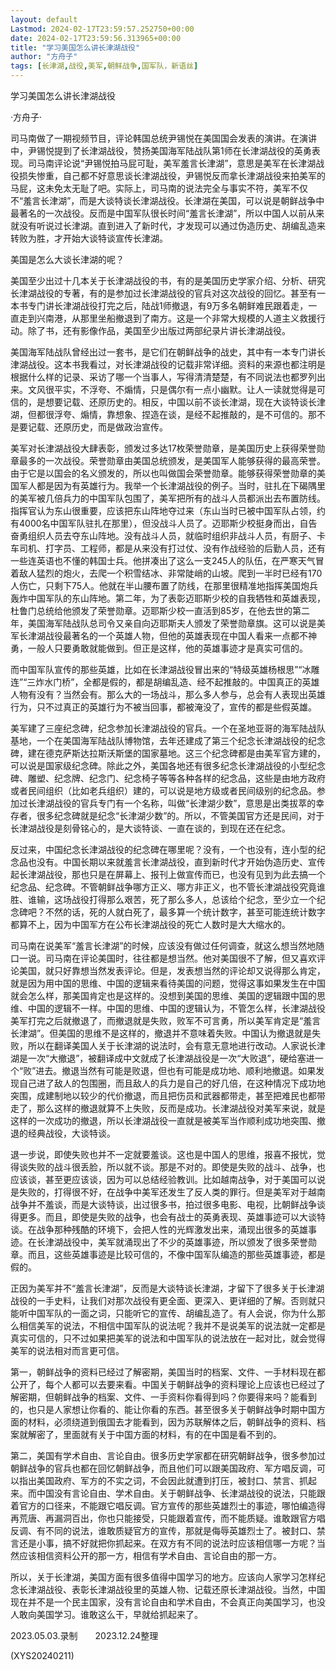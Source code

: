 ```yaml
---
layout: default
Lastmod: 2024-02-17T23:59:57.252750+00:00
date: 2024-02-17T23:59:56.313965+00:00
title: "学习美国怎么讲长津湖战役"
author: "方舟子"
tags: [长津湖,战役,美军,朝鲜战争,国军队，新语丝]
---
```


学习美国怎么讲长津湖战役

·方舟子·

司马南做了一期视频节目，评论韩国总统尹锡悦在美国国会发表的演讲。在演讲中，尹锡悦提到了长津湖战役，赞扬美国海军陆战队第1师在长津湖战役的英勇表现。司马南评论说“尹锡悦拍马屁可耻，美军羞言长津湖”，意思是美军在长津湖战役损失惨重，自己都不好意思谈长津湖战役，尹锡悦反而拿长津湖战役来拍美军的马屁，这未免太无耻了吧。实际上，司马南的说法完全与事实不符，美军不仅不“羞言长津湖”，而是大谈特谈长津湖战役。长津湖在美国，可以说是朝鲜战争中最著名的一次战役。反而是中国军队很长时间“羞言长津湖”，所以中国人以前从来就没有听说过长津湖。直到进入了新时代，才发现可以通过伪造历史、胡编乱造来转败为胜，才开始大谈特谈宣传长津湖。

美国是怎么大谈长津湖的呢？

美国至少出过十几本关于长津湖战役的书，有的是美国历史学家介绍、分析、研究长津湖战役的专著，有的是参加过长津湖战役的官兵对这次战役的回忆。甚至有一本书专门讲长津湖战役打完之后，陆战1师撤退，有9万多名朝鲜难民跟着走，一直走到兴南港，从那里坐船撤退到了南方。这是一个非常大规模的人道主义救援行动。除了书，还有影像作品，美国至少出版过两部纪录片讲长津湖战役。

美国海军陆战队曾经出过一套书，是它们在朝鲜战争的战史，其中有一本专门讲长津湖战役。这本书我看过，对长津湖战役的记载非常详细。资料的来源也都注明是根据什么样的记录、采访了哪一个当事人，写得清清楚楚，有不同说法也都罗列出来。文风很平实，不浮夸、不煽情，只是偶尔有一点小幽默。让人一读就觉得是可信的，是想要记载、还原历史的。相反，中国以前不谈长津湖，现在大谈特谈长津湖，但都很浮夸、煽情，靠想象、捏造在谈，是经不起推敲的，是不可信的。那不是要记载、还原历史，而是做政治宣传。

美军对长津湖战役大肆表彰，颁发过多达17枚荣誉勋章，是美国历史上获得荣誉勋章最多的一次战役。荣誉勋章由美国总统颁发，是美国军人能够获得的最高荣誉。由于它是以国会的名义颁发的，所以也叫做国会荣誉勋章。能够获得荣誉勋章的美国军人都是因为有英雄行为。我举一个长津湖战役的例子。当时，驻扎在下碣隅里的美军被几倍兵力的中国军队包围了，美军把所有的战斗人员都派出去布置防线。指挥官认为东山很重要，应该把东山阵地夺过来（东山当时已被中国军队占领，约有4000名中国军队驻扎在那里），但没战斗人员了。迈耶斯少校挺身而出，自告奋勇组织人员去夺东山阵地。没有战斗人员，就临时组织非战斗人员，有厨子、卡车司机、打字员、工程师，都是从来没有打过仗、没有作战经验的后勤人员，还有一些连英语也不懂的韩国士兵。他拼凑出了这么一支245人的队伍，在严寒天气冒着敌人猛烈的炮火，去爬一个积雪结冰、非常陡峭的山坡。爬到一半时已经有170人伤亡，只剩下75人。他就在半山腰布置了防线，在那里很精准地指挥美国炮兵轰炸中国军队的东山阵地。第二年，为了表彰迈耶斯少校的自我牺牲和英雄表现，杜鲁门总统给他颁发了荣誉勋章。迈耶斯少校一直活到85岁，在他去世的第二年，美国海军陆战队总司令又亲自向迈耶斯夫人颁发了荣誉勋章旗。这可以说是美军长津湖战役最著名的一个英雄人物，但他的英雄表现在中国人看来一点都不神勇，一般人只要勇敢就能做到。但正是这样，他的英雄事迹才是真实可信的。

而中国军队宣传的那些英雄，比如在长津湖战役冒出来的“特级英雄杨根思”“冰雕连”“三炸水门桥”，全都是假的，都是胡编乱造、经不起推敲的。中国真正的英雄人物有没有？当然会有。那么大的一场战斗，那么多人参与，总会有人表现出英雄行为，只不过真正的英雄行为不被当回事，都被淹没了，宣传的都是些假英雄。

美军建了三座纪念碑，纪念参加长津湖战役的官兵。一个在圣地亚哥的海军陆战队基地，一个在美国海军陆战队博物馆，去年还建成了第三个纪念长津湖战役的纪念碑，建在德克萨斯达拉斯沃斯堡的国家墓地。这三个纪念碑都是由美军官方建的，可以说是国家级纪念碑。除此之外，美国各地还有很多纪念长津湖战役的小型纪念碑、雕塑、纪念牌、纪念门、纪念椅子等等各种各样的纪念品，这些是由地方政府或者民间组织（比如老兵组织）建的，可以说是地方级或者民间级别的纪念品。参加过长津湖战役的官兵专门有一个名称，叫做“长津湖少数”，意思是出类拔萃的幸存者，很多纪念碑就是纪念“长津湖少数”的。所以，不管美国官方还是民间，对于长津湖战役是刻骨铭心的，是大谈特谈、一直在谈的，到现在还在纪念。

反过来，中国纪念长津湖战役的纪念碑在哪里呢？没有，一个也没有，连小型的纪念品也没有。中国长期以来就羞言长津湖战役，直到新时代才开始伪造历史、宣传起长津湖战役，那也只是在屏幕上、报刊上做宣传而已，也没有见到为此去搞一个纪念品、纪念碑。不管朝鲜战争哪方正义、哪方非正义，也不管长津湖战役究竟谁胜、谁输，这场战役打得那么艰苦，死了那么多人，总该给个纪念，至少立一个纪念碑吧？不然的话，死的人就白死了，最多算一个统计数字，甚至可能连统计数字都算不上，因为中国军方在公布长津湖战役的死亡人数时是大大缩水的。

司马南在说美军“羞言长津湖”的时候，应该没有做过任何调查，就这么想当然地随口一说。司马南在评论美国时，往往都是想当然。他对美国很不了解，但又喜欢评论美国，就只好靠想当然发表评论。但是，发表想当然的评论却又说得那么肯定，就是因为用中国的思维、中国的逻辑来看待美国的问题，觉得这事如果发生在中国就会怎么样，那美国肯定也是这样的。没想到美国的思维、美国的逻辑跟中国的思维、中国的逻辑不一样。中国的思维、中国的逻辑认为，不管怎么样，长津湖战役美军打完之后就撤退了，而撤退就是失败，败军不可言勇，所以美军肯定是“羞言长津湖”。但美国的思维不是这样的，撤退并不意味着失败。中国认为撤退就是失败，所以在翻译美国人关于长津湖的说法时，会有意无意地进行改动。人家说长津湖是一次“大撤退”，被翻译成中文就成了长津湖战役是一次“大败退”，硬给塞进一个“败”进去。撤退当然有可能是败退，但也有可能是成功地、顺利地撤退。如果发现自己进了敌人的包围圈，而且敌人的兵力是自己的好几倍，在这种情况下成功地突围，成建制地以较少的代价撤退，而且把伤员和武器都带走，甚至把难民也都带走了，那么这样的撤退就算不上失败，反而是成功。长津湖战役对美军来说，就是这样的一次成功的撤退，所以长津湖战役一直就是被美军当作顺利成功地突围、撤退的经典战役，大谈特谈。

退一步说，即使失败也并不一定就要羞谈。这也是中国人的思维，报喜不报忧，觉得谈失败的战斗很丢脸，所以就不谈。那是不对的。即使是失败的战斗、战争，也应该谈，甚至更应该谈，因为可以总结经验教训。比如越南战争，对于美国可以说是失败的，打得很不好，在战争中美军还发生了反人类的罪行。但是美军对于越南战争并不羞谈，而是大谈特谈，出过很多书，拍过很多电影、电视，比朝鲜战争谈得更多。而且，即使是失败的战争，也会有战士的英勇表现、英雄事迹可以大谈特谈。在战争那种残酷的环境下，会把人性的光辉激发出来，涌现出很多的英雄事迹。在长津湖战役中，美军就涌现出了不少的英雄事迹，所以颁发了很多荣誉勋章。而且，这些英雄事迹是比较可信的，不像中国军队编造的那些英雄事迹，都是假的。

正因为美军并不“羞言长津湖”，反而是大谈特谈长津湖，才留下了很多关于长津湖战役的一手史料，让我们对那次战役有更全面、更深入、更详细的了解。否则就只能听中国军队的一面之词，只能听它的宣传、胡编乱造了。有人会说，你为什么那么相信美军的说法，不相信中国军队的说法呢？我并不是说美军的说法就一定都是真实可信的，只不过如果把美军的说法和中国军队的说法放在一起对比，就会觉得美军的说法相对而言更可信。

第一，朝鲜战争的资料已经过了解密期，美国当时的档案、文件、一手材料现在都公开了，每个人都可以去要来看。中国关于朝鲜战争的资料理论上应该也已经过了解密期，但朝鲜战争的档案、文件、一手资料你看得到吗？你要得来吗？能看到的，也只是人家想让你看的、能让你看的东西。甚至很多关于朝鲜战争时期中国方面的材料，必须绕道到俄国去才能看到，因为苏联解体之后，朝鲜战争的资料、档案就解密了，里面就有关于中国方面的材料，有的在中国是看不到的。

第二，美国有学术自由、言论自由。很多历史学家都在研究朝鲜战争，很多参加过朝鲜战争的官兵也都在回忆朝鲜战争，而且他们可以跟美国政府、军方唱反调，可以指出美国政府、军方的不实之词，不会因此就遭到打压，被封口、禁言、抓起来。而中国没有言论自由、学术自由。关于朝鲜战争、长津湖战役的说法，只能跟着官方的口径来，不能跟它唱反调。官方宣传的那些英雄烈士的事迹，哪怕编造得再荒唐、再漏洞百出，你也只能接受，只能跟着宣传，而不能质疑。谁敢跟官方唱反调、有不同的说法，谁敢质疑官方的宣传，那就是侮辱英雄烈士了。被封口、禁言还是小事，搞不好就把你抓起来。在双方有不同的说法时应该相信哪一方呢？当然应该相信资料公开的那一方，相信有学术自由、言论自由的那一方。

所以，关于长津湖，美国方面有很多值得中国学习的地方。应该向人家学习怎样纪念长津湖战役、表彰长津湖战役里的英雄人物、记载还原长津湖战役。当然，中国现在并不是一个民主国家，没有言论自由和学术自由，不会真正向美国学习，也没人敢向美国学习。谁敢这么干，早就给抓起来了。

2023.05.03.录制　　2023.12.24整理

(XYS20240211)

